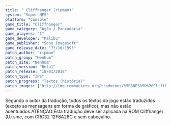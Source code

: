 ```yaml
---
title: " Cliffhanger (ripman)"
system: "Super NES"
platform: "Console"
game_title: "Cliffhanger"
game_category: "Ação / Pancadaria"
game_players: "1"
game_developer: "Malibu"
game_publisher: "Sony Imagesoft"
game_release_date: "??/10/1993"
patch_author: "ripman"
patch_group: "Nenhum"
patch_site: "Nenhum"
patch_version: "Beta1"
patch_release: "18/01/2018"
patch_type: "IPS"
patch_progress: "Textos (história)"
patch_images: ["http://img.romhackers.org/traducoes/%5BSNES%5D%20Cliffhanger%20-%20ripman%20-%201.png","http://img.romhackers.org/traducoes/%5BSNES%5D%20Cliffhanger%20-%20ripman%20-%202.png","http://img.romhackers.org/traducoes/%5BSNES%5D%20Cliffhanger%20-%20ripman%20-%203.png"]
---
```

Segundo o autor da tradução, todos os textos do jogo estão traduzidos (exceto as mensagens em forma de gráfico), mas não estão acentuados.ATENÇÃO:Esta tradução deve ser aplicada na ROM Cliffhanger (U).smc, com CRC32 12F8A26C e sem cabeçalho.